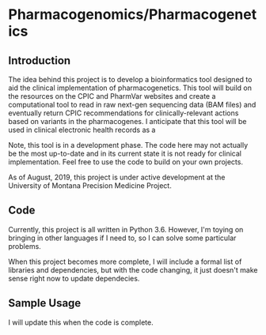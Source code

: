 # Pharmacogenomics/Pharmacogenetics

## Introduction
The idea behind this project is to develop a bioinformatics tool designed to aid the clinical implementation of pharmacogenetics. This tool will build on the resources on the CPIC and PharmVar websites and create a computational tool to read in raw next-gen sequencing data (BAM files) and eventually return CPIC recommendations for clinically-relevant actions based on variants in the pharmacogenes. I anticipate that this tool will be used in clinical electronic health records as a 

Note, this tool is in a development phase. The code here may not actually be the most up-to-date and in its current state it is not ready for clinical implementation. Feel free to use the code to build on your own projects.

As of August, 2019, this project is under active development at the University of Montana Precision Medicine Project. 

## Code
Currently, this project is all written in Python 3.6. However, I'm toying on bringing in other languages if I need to, so I can solve some particular problems. 

When this project becomes more complete, I will include a formal list of libraries and dependencies, but with the code changing, it just doesn't make sense right now to update dependecies.

## Sample Usage
I will update this when the code is complete.

